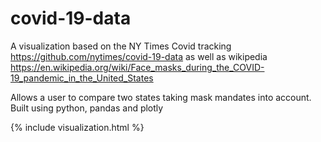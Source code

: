 # covid-19-data
A visualization based on the NY Times Covid tracking https://github.com/nytimes/covid-19-data as well as wikipedia https://en.wikipedia.org/wiki/Face_masks_during_the_COVID-19_pandemic_in_the_United_States

Allows a user to compare two states taking mask mandates into account. Built using python, pandas and plotly

{% include visualization.html %}
